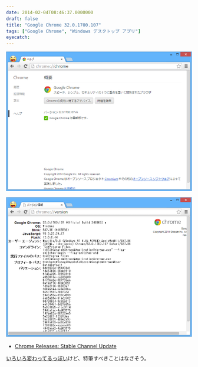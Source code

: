 ```yaml
---
date: 2014-02-04T08:46:37.0000000
draft: false
title: "Google Chrome 32.0.1700.107"
tags: ["Google Chrome", "Windows デスクトップ アプリ"]
eyecatch: 
---
```

<p><span itemscope itemtype="http://schema.org/Photograph"><img src="20140204084232.png" alt="f:id:daruyanagi:20140204084232p:plain" title="f:id:daruyanagi:20140204084232p:plain" class="hatena-fotolife" itemprop="image"></span></p><p><span itemscope itemtype="http://schema.org/Photograph"><img src="20140204084549.png" alt="f:id:daruyanagi:20140204084549p:plain" title="f:id:daruyanagi:20140204084549p:plain" class="hatena-fotolife" itemprop="image"></span><br />
</p>

<ul>
<li><a href="http://googlechromereleases.blogspot.jp/2014/02/stable-channel-update.html">Chrome Releases: Stable Channel Update</a></li>
</ul><p><a href="http://build.chromium.org/f/chromium/perf/dashboard/ui/changelog.html?url=%2Fbranches%2F1700%2Fsrc&range=247602%3A246481&mode=html">&#x3044;&#x308D;&#x3044;&#x308D;&#x5909;&#x308F;&#x3063;&#x3066;&#x308B;&#x3063;&#x307D;&#x3044;</a>けど、特筆すべきことはなさそう。</p>
